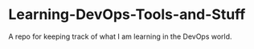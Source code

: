 # Learning-DevOps-Tools-and-Stuff
A repo for keeping track of what I am learning in the DevOps world. 

